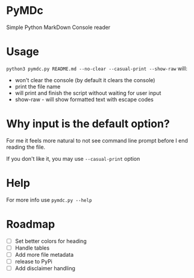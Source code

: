 # PyMDc
Simple Python MarkDown Console reader

# Usage
``python3 pymdc.py README.md --no-clear --casual-print --show-raw`` will:
* won't clear the console (by default it clears the console)
* print the file name
* will print and finish the script without waiting for user input
* show-raw - will show formatted text with escape codes

# Why input is the default option?
For me it feels more natural to not see command line prompt before I end reading the file.

If you don't like it, you may use ``--casual-print`` option

# Help
For more info use ``pymdc.py --help``

# Roadmap
- [ ] Set better colors for heading
- [ ] Handle tables
- [ ] Add more file metadata
- [ ] release to PyPi
- [ ] Add disclaimer handling
